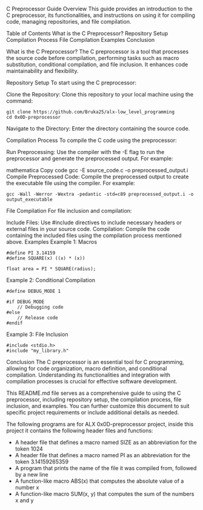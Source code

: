 C Preprocessor Guide
Overview
This guide provides an introduction to the C preprocessor, its functionalities, and instructions on using it for compiling code, managing repositories, and file compilation.

Table of Contents
What is the C Preprocessor?
Repository Setup
Compilation Process
File Compilation
Examples
Conclusion

What is the C Preprocessor?
The C preprocessor is a tool that processes the source code before compilation, performing tasks such as macro substitution, conditional compilation, and file inclusion. It enhances code maintainability and flexibility.

Repository Setup
To start using the C preprocessor:

Clone the Repository: Clone this repository to your local machine using the command:

```
git clone https://github.com/Bruka25/alx-low_level_programming
cd 0x0D-preprocessor
```
Navigate to the Directory: Enter the directory containing the source code.

Compilation Process
To compile the C code using the preprocessor:

Run Preprocessing: Use the compiler with the -E flag to run the preprocessor and generate the preprocessed output. For example:

mathematica
Copy code
gcc -E source_code.c -o preprocessed_output.i
Compile Preprocessed Code: Compile the preprocessed output to create the executable file using the compiler. For example:

```
gcc -Wall -Werror -Wextra -pedantic -std=c89 preprocessed_output.i -o output_executable
```
File Compilation
For file inclusion and compilation:

Include Files: Use #include directives to include necessary headers or external files in your source code.
Compilation: Compile the code containing the included files using the compilation process mentioned above.
Examples
Example 1: Macros

```
#define PI 3.14159
#define SQUARE(x) ((x) * (x))

float area = PI * SQUARE(radius);

```
Example 2: Conditional Compilation
```
#define DEBUG_MODE 1

#if DEBUG_MODE
    // Debugging code
#else
    // Release code
#endif
```

Example 3: File Inclusion
```
#include <stdio.h>
#include "my_library.h"
```
Conclusion
The C preprocessor is an essential tool for C programming, allowing for code organization, macro definition, and conditional compilation. Understanding its functionalities and integration with compilation processes is crucial for effective software development.

This README.md file serves as a comprehensive guide to using the C preprocessor, including repository setup, the compilation process, file inclusion, and examples. You can further customize this document to suit specific project requirements or include additional details as needed.

The following programs are for ALX 0x0D-preprocessor project, inside this project it contains the following header files and functions:

* A header file that defines a macro named SIZE as an abbreviation for the token 1024
* A header file that defines a macro named PI as an abbreviation for the token 3.14159265359
* A program that prints the name of the file it was compiled from, followed by a new line
* A function-like macro ABS(x) that computes the absolute value of a number x
* A function-like macro SUM(x, y) that computes the sum of the numbers x and y

